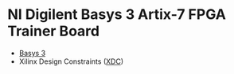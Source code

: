# NI Digilent Basys 3 Artix-7 FPGA Trainer Board

* [Basys 3](https://store.digilentinc.com/basys-3-artix-7-fpga-trainer-board-recommended-for-introductory-users/)
* Xilinx Design Constraints ([XDC](https://github.com/Digilent/digilent-xdc))
